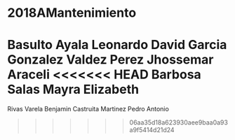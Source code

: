 # 2018AMantenimiento
Basulto Ayala Leonardo
David Garcia Gonzalez
Valdez Perez Jhossemar Araceli 
<<<<<<< HEAD
Barbosa Salas Mayra Elizabeth
=======
Rivas Varela Benjamin
Castruita Martinez Pedro Antonio
>>>>>>> 06aa35d18a623930aee9baa0a93a9f5414d21d24
